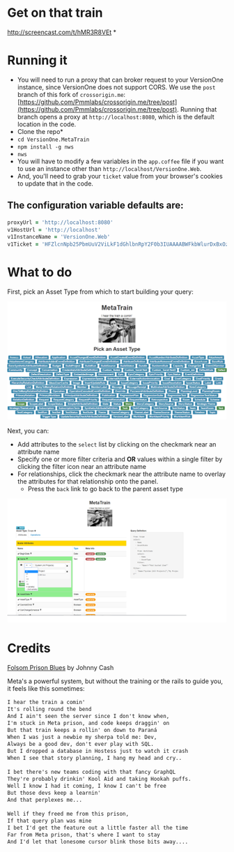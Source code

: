 # Get on that train

http://screencast.com/t/hMR3R8VEt *

# Running it

* You will need to run a proxy that can broker request to your VersionOne instance, since VersionOne does not support CORS. We use the `post` branch of this fork of `crossorigin.me`: [https://github.com/Pmmlabs/crossorigin.me/tree/post](https://github.com/Pmmlabs/crossorigin.me/tree/post). Running that branch opens a proxy at `http://localhost:8080`, which is the default location in the code.
* Clone the repo* 
* `cd VersionOne.MetaTrain`
* `npm install -g nws`
* `nws`
* You will have to modify a few variables in the `app.coffee` file if you want to use an instance other than `http://localhost/VersionOne.Web`. 
* And, you'll need to grab your `ticket` value from your browser's cookies to update that in the code.

## The configuration variable defaults are:

```coffeescript
proxyUrl = 'http://localhost:8080'
v1HostUrl = 'http://localhost'
v1InstanceName = 'VersionOne.Web'
v1Ticket = 'HFZlcnNpb25PbmUuV2ViLkF1dGhlbnRpY2F0b3IUAAAABWFkbWlurDxBxOzP0wj/Pzf0dSjKKxAGqf4JFIdBMgObRKtwQRP1'
```


# What to do

First, pick an Asset Type from which to start building your query:

![assets.png](assets.png)

Next, you can:

* Add attributes to the `select` list by clicking on the checkmark near an attribute name
* Specify one or more filter criteria and **OR** values within a single filter by clicking the filter icon near an attribute name
* For relationships, click the checkmark near the attribute name to overlay the attributes for that relationship onto the panel.
  * Press the `back` link to go back to the parent asset type

![attributes.png](attributes.png)  

# Credits

[Folsom Prison Blues](https://www.youtube.com/watch?v=UZkrVSB4uAw) by Johnny Cash

Meta's a powerful system, but without the training or the rails to guide you, it feels like this sometimes:

```text
I hear the train a comin'
It's rolling round the bend
And I ain't seen the server since I don't know when,
I'm stuck in Meta prison, and code keeps draggin' on
But that train keeps a rollin' on down to Paraná
When I was just a newbie my sherpa told me: Dev,
Always be a good dev, don't ever play with SQL.
But I dropped a database in Hostess just to watch it crash
When I see that story planning, I hang my head and cry..

I bet there's new teams coding with that fancy GraphQL
They're probably drinkin' Kool Aid and taking Hookah puffs.
Well I know I had it coming, I know I can't be free
But those devs keep a learnin'
And that perplexes me...

Well if they freed me from this prison,
If that query plan was mine
I bet I'd get the feature out a little faster all the time
Far from Meta prison, that's where I want to stay
And I'd let that lonesome cursor blink those bits away....
```

